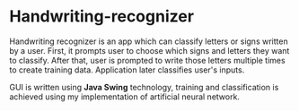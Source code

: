 # Handwriting-recognizer

Handwriting recognizer is an app which can classify letters or signs written by a user. First, it prompts user to choose which signs and letters they want to classify. After that, user is prompted to write those letters multiple times to create training data. Application later classifies user's inputs.

GUI is written using **Java Swing** technology, training and classification is achieved using my implementation of artificial neural network.